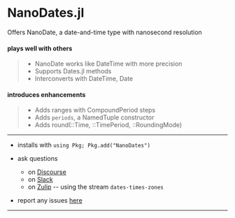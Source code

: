 # NanoDates.jl

Offers NanoDate, a date-and-time type with nanosecond resolution

#### plays well with others

>   - NanoDate works like DateTime with more precision
>   - Supports Dates.jl methods
>   - Interconverts with DateTime, Date

#### introduces enhancements

>    - Adds ranges with CompoundPeriod steps
>    - Adds `periods`, a NamedTuple constructor
>    - Adds round(::Time, ::TimePeriod, ::RoundingMode)

----

- installs with  `using Pkg; Pkg.add("NanoDates")`

- ask questions
  - on [Discourse](https://discourse.julialang.org/latest)
  - on [Slack](https://app.slack.com/client/T68168MUP)
  - on [Zulip](https://julialang.zulipchat.com/#narrow/stream/321834-dates-times-zones) -- using the stream `dates-times-zones`
  
- report any issues [here](https://github.com/JeffreySarnoff/NanoDates.jl/issues)

----
